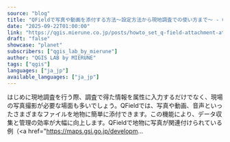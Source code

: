 ```yaml
---
source: "blog"
title: "QFieldで写真や動画を添付する方法〜設定方法から現地調査での使い方まで〜 - QGIS LAB by MIERUNE"
date: "2025-09-22T01:00:00"
link: "https://qgis.mierune.co.jp/posts/howto_set_q-field-attachment-attributes"
draft: "false"
showcase: "planet"
subscribers: ["qgis_lab_by_mierune"]
author: "QGIS LAB by MIERUNE"
tags: ["qgis"]
languages: ["ja_jp"]
available_languages: ["ja_jp"]
---
```


はじめに現地調査を行う際、調査で得た情報を属性に入力するだけでなく、現場の写真撮影が必要な場面も多いでしょう。QFieldでは、写真や動画、音声といったさまざまなファイルを地物に簡単に添付できます。この機能により、データ収集と管理の効率が大幅に向上します。QFieldで地物に写真が関連付けられている例（&lt;a href="https://maps.gsi.go.jp/developm...
